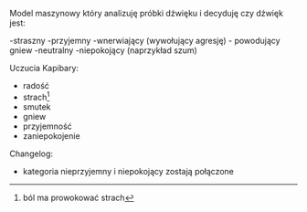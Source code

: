 Model maszynowy który analizuję próbki dźwięku i decyduję czy dźwięk jest:

-straszny
-przyjemny
-wnerwiający (wywołujący agresję) - powodujący gniew
-neutralny
-niepokojący (naprzykład szum)



Uczucia Kapibary:
- radość
- strach[^1]
- smutek
- gniew
- przyjemność
- zaniepokojenie 

[^1]:ból ma prowokować strach

Changelog:

- kategoria nieprzyjemny i niepokojący zostają połączone

